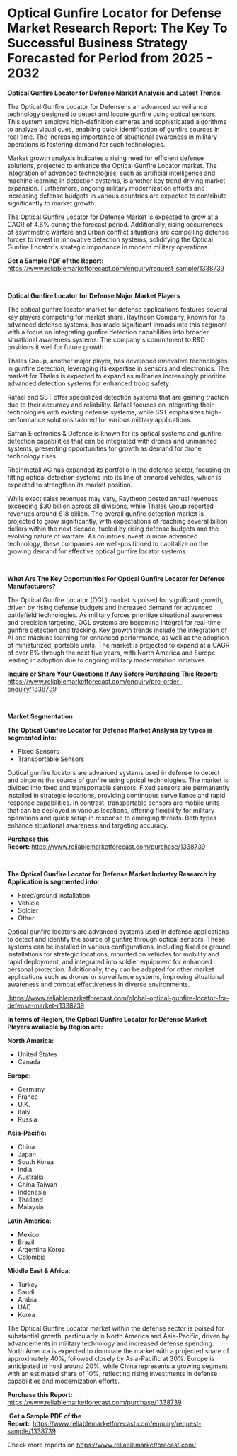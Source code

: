 <p><h1>Optical Gunfire Locator for Defense Market Research Report: The Key To Successful Business Strategy Forecasted for Period from 2025 - 2032</h1></p><p><strong>Optical Gunfire Locator for Defense Market Analysis and Latest Trends</strong></p>
<p><p>The Optical Gunfire Locator for Defense is an advanced surveillance technology designed to detect and locate gunfire using optical sensors. This system employs high-definition cameras and sophisticated algorithms to analyze visual cues, enabling quick identification of gunfire sources in real time. The increasing importance of situational awareness in military operations is fostering demand for such technologies.</p><p>Market growth analysis indicates a rising need for efficient defense solutions, projected to enhance the Optical Gunfire Locator market. The integration of advanced technologies, such as artificial intelligence and machine learning in detection systems, is another key trend driving market expansion. Furthermore, ongoing military modernization efforts and increasing defense budgets in various countries are expected to contribute significantly to market growth.</p><p>The Optical Gunfire Locator for Defense Market is expected to grow at a CAGR of 4.6% during the forecast period. Additionally, rising occurrences of asymmetric warfare and urban conflict situations are compelling defense forces to invest in innovative detection systems, solidifying the Optical Gunfire Locator's strategic importance in modern military operations.</p></p>
<p><strong>Get a Sample PDF of the Report:&nbsp;</strong> <a href="https://www.reliablemarketforecast.com/enquiry/request-sample/1338739?utm_campaign=2949&utm_medium=2&utm_source=Github&utm_content=ia&utm_term=27032025&utm_id=optical-gunfire-locator-for-defense">https://www.reliablemarketforecast.com/enquiry/request-sample/1338739</a></p>
<p>&nbsp;</p>
<p><strong>Optical Gunfire Locator for Defense Major Market Players</strong></p>
<p><p>The optical gunfire locator market for defense applications features several key players competing for market share. Raytheon Company, known for its advanced defense systems, has made significant inroads into this segment with a focus on integrating gunfire detection capabilities into broader situational awareness systems. The company's commitment to R&D positions it well for future growth.</p><p>Thales Group, another major player, has developed innovative technologies in gunfire detection, leveraging its expertise in sensors and electronics. The market for Thales is expected to expand as militaries increasingly prioritize advanced detection systems for enhanced troop safety.</p><p>Rafael and SST offer specialized detection systems that are gaining traction due to their accuracy and reliability. Rafael focuses on integrating their technologies with existing defense systems, while SST emphasizes high-performance solutions tailored for various military applications. </p><p>Safran Electronics & Defense is known for its optical systems and gunfire detection capabilities that can be integrated with drones and unmanned systems, presenting opportunities for growth as demand for drone technology rises.</p><p>Rheinmetall AG has expanded its portfolio in the defense sector, focusing on fitting optical detection systems into its line of armored vehicles, which is expected to strengthen its market position.</p><p>While exact sales revenues may vary, Raytheon posted annual revenues exceeding $30 billion across all divisions, while Thales Group reported revenues around €18 billion. The overall gunfire detection market is projected to grow significantly, with expectations of reaching several billion dollars within the next decade, fueled by rising defense budgets and the evolving nature of warfare. As countries invest in more advanced technology, these companies are well-positioned to capitalize on the growing demand for effective optical gunfire locator systems.</p></p>
<p>&nbsp;</p>
<p><strong>What Are The Key Opportunities For Optical Gunfire Locator for Defense Manufacturers?</strong></p>
<p><p>The Optical Gunfire Locator (OGL) market is poised for significant growth, driven by rising defense budgets and increased demand for advanced battlefield technologies. As military forces prioritize situational awareness and precision targeting, OGL systems are becoming integral for real-time gunfire detection and tracking. Key growth trends include the integration of AI and machine learning for enhanced performance, as well as the adoption of miniaturized, portable units. The market is projected to expand at a CAGR of over 8% through the next five years, with North America and Europe leading in adoption due to ongoing military modernization initiatives.</p></p>
<p><strong>Inquire or Share Your Questions If Any Before Purchasing This Report:</strong> <a href="https://www.reliablemarketforecast.com/enquiry/pre-order-enquiry/1338739?utm_campaign=2949&utm_medium=2&utm_source=Github&utm_content=ia&utm_term=27032025&utm_id=optical-gunfire-locator-for-defense">https://www.reliablemarketforecast.com/enquiry/pre-order-enquiry/1338739</a></p>
<p>&nbsp;</p>
<p><strong>Market Segmentation</strong></p>
<p><strong>The Optical Gunfire Locator for Defense Market Analysis by types is segmented into:</strong></p>
<p><ul><li>Fixed Sensors</li><li>Transportable Sensors</li></ul></p>
<p><p>Optical gunfire locators are advanced systems used in defense to detect and pinpoint the source of gunfire using optical technologies. The market is divided into fixed and transportable sensors. Fixed sensors are permanently installed in strategic locations, providing continuous surveillance and rapid response capabilities. In contrast, transportable sensors are mobile units that can be deployed in various locations, offering flexibility for military operations and quick setup in response to emerging threats. Both types enhance situational awareness and targeting accuracy.</p></p>
<p><strong>Purchase this Report:&nbsp;</strong><a href="https://www.reliablemarketforecast.com/purchase/1338739?utm_campaign=2949&utm_medium=2&utm_source=Github&utm_content=ia&utm_term=27032025&utm_id=optical-gunfire-locator-for-defense">https://www.reliablemarketforecast.com/purchase/1338739</a></p>
<p>&nbsp;</p>
<p><strong>The Optical Gunfire Locator for Defense Market Industry Research by Application is segmented into:</strong></p>
<p><ul><li>Fixed/ground installation</li><li>Vehicle</li><li>Soldier</li><li>Other</li></ul></p>
<p><p>Optical gunfire locators are advanced systems used in defense applications to detect and identify the source of gunfire through optical sensors. These systems can be installed in various configurations, including fixed or ground installations for strategic locations, mounted on vehicles for mobility and rapid deployment, and integrated into soldier equipment for enhanced personal protection. Additionally, they can be adapted for other market applications such as drones or surveillance systems, improving situational awareness and combat effectiveness in diverse environments.</p></p>
<p><a href="https://www.reliablemarketforecast.com/global-optical-gunfire-locator-for-defense-market-r1338739?utm_campaign=2949&utm_medium=2&utm_source=Github&utm_content=ia&utm_term=27032025&utm_id=optical-gunfire-locator-for-defense">&nbsp;https://www.reliablemarketforecast.com/global-optical-gunfire-locator-for-defense-market-r1338739</a></p>
<p><strong>In terms of Region, the Optical Gunfire Locator for Defense Market Players available by Region are:</strong></p>
<p>
    <p> <strong> North America: </strong>
        <ul>
            <li>United States</li>
            <li>Canada</li>
        </ul>
        </p> 
    <p> <strong> Europe: </strong>
        <ul>
            <li>Germany</li>
            <li>France</li>
            <li>U.K.</li>
            <li>Italy</li>
            <li>Russia</li>
        </ul>
        </p> 
    <p> <strong> Asia-Pacific: </strong>
        <ul>
            <li>China</li>
            <li>Japan</li>
            <li>South Korea</li>
            <li>India</li>
            <li>Australia</li>
            <li>China Taiwan</li>
            <li>Indonesia</li>
            <li>Thailand</li>
            <li>Malaysia</li>
        </ul>
        </p> 
    <p> <strong> Latin America: </strong>
        <ul>
            <li>Mexico</li>
            <li>Brazil</li>
            <li>Argentina Korea</li>
            <li>Colombia</li>
        </ul>
        </p> 
    <p> <strong> Middle East & Africa: </strong>
        <ul>
            <li>Turkey</li>
            <li>Saudi</li>
            <li>Arabia</li>
            <li>UAE</li>
            <li>Korea</li>
        </ul>
    </p>
    </p>
<p><p>The Optical Gunfire Locator market within the defense sector is poised for substantial growth, particularly in North America and Asia-Pacific, driven by advancements in military technology and increased defense spending. North America is expected to dominate the market with a projected share of approximately 40%, followed closely by Asia-Pacific at 30%. Europe is anticipated to hold around 20%, while China represents a growing segment with an estimated share of 10%, reflecting rising investments in defense capabilities and modernization efforts.</p></p>
<p><strong>Purchase this Report: </strong><a href="https://www.reliablemarketforecast.com/purchase/1338739?utm_campaign=2949&utm_medium=2&utm_source=Github&utm_content=ia&utm_term=27032025&utm_id=optical-gunfire-locator-for-defense">https://www.reliablemarketforecast.com/purchase/1338739</a></p>
<p>&nbsp;<strong>Get a Sample PDF of the Report:&nbsp;&nbsp;</strong><a href="https://www.reliablemarketforecast.com/enquiry/request-sample/1338739?utm_campaign=2949&utm_medium=2&utm_source=Github&utm_content=ia&utm_term=27032025&utm_id=optical-gunfire-locator-for-defense">https://www.reliablemarketforecast.com/enquiry/request-sample/1338739</a></p>
<p><strong></strong></p>
<p>Check more reports on <a href="https://www.reliablemarketforecast.com/?utm_campaign=2949&utm_medium=2&utm_source=Github&utm_content=ia&utm_term=27032025&utm_id=optical-gunfire-locator-for-defense">https://www.reliablemarketforecast.com/</a></p>
